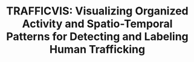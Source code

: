 ---
authors:
- Catalina Vajiac
- Duen Horng Chau
- Andreas Olligschlaeger
- Rebecca Mackenzie
- Pratheeksha Nair
- Meng-Chieh Lee
- Yifei Li
- Namyong Park
- Reihaneh Rabbany
- Christos Faloutsos
link: https://doi.org/10.1109/TVCG.2022.3209403
tags:
- Human trafficking
- Labeling
- Visualization
- Infoshield
title: 'TRAFFICVIS: Visualizing Organized Activity and Spatio-Temporal Patterns for Detecting and Labeling Human Trafficking'
venue: IEEE Trans. Vis. Comput. Graph.
year: 2022
---